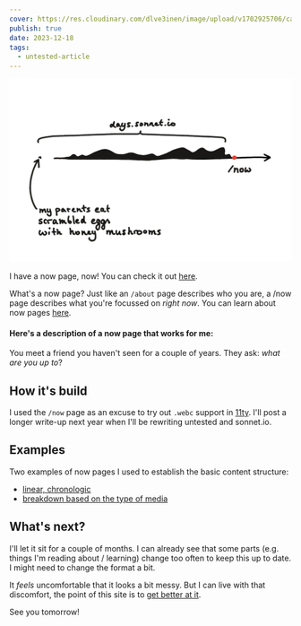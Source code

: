 ```yaml
---
cover: https://res.cloudinary.com/dlve3inen/image/upload/v1702925706/card_tc0obn.png
publish: true
date: 2023-12-18
tags:
  - untested-article
---
```

![151](days-now-diagram.webp)

I have a now page, now!  You can check it out [here](https://sonnet.io/now).

What's a now page? Just like an `/about` page describes who you are, a /now page describes what you're focussed on *right now*. You can learn about now pages [here](https://nownownow.com/about).

#### Here's a description of a now page that works for me:

You meet a friend you haven't seen for a couple of years. They ask: *what are you up to*?

## How it's build

I used the `/now` page as an excuse to try out `.webc` support in [11ty](https://11ty.dev). I'll post a longer write-up next year when I'll be rewriting untested and sonnet.io.

## Examples

Two examples of now pages I used to establish the basic content structure:

- [linear, chronologic](https://ignorethis.page/now/)
- [breakdown based on the type of media](https://lkj.li/now/)

## What's next?

I'll let it sit for a couple of months. I can already see that some parts (e.g. things I'm reading about / learning) change too often to keep this up to date. I might need to change the format a bit.

It *feels* uncomfortable that it looks a bit messy. But I can live with that discomfort, the point of this site is to [get better at it](<../111>).

See you tomorrow!
